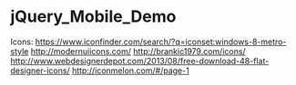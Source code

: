 jQuery_Mobile_Demo
==================


Icons:
https://www.iconfinder.com/search/?q=iconset:windows-8-metro-style
http://modernuiicons.com/
http://brankic1979.com/icons/
http://www.webdesignerdepot.com/2013/08/free-download-48-flat-designer-icons/
http://iconmelon.com/#/page-1